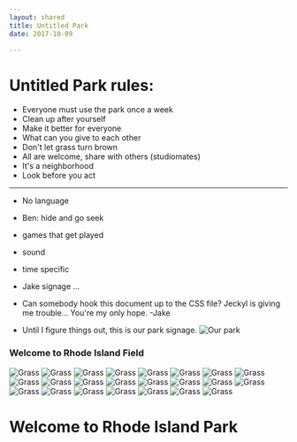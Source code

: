 ```yaml
---
layout: shared
title: Untitled Park
date: 2017-10-09

---
```


# Untitled Park rules:

* Everyone must use the park once a week
* Clean up after yourself
* Make it better for everyone
* What can you give to each other
* Don't let grass turn brown
* All are welcome, share with others (studiomates)
* It's a neighborhood
* Look before you act

____

* No language
* Ben: hide and go seek
* games that get played
* sound
* time specific
* Jake signage ...

* Can somebody hook this document up to the CSS file? Jeckyl is giving me trouble... You're my only hope. -Jake

* Until I figure things out, this is our park signage.
![Our park](https://i.pinimg.com/736x/04/02/21/040221ae36b1bba518fb16776ee8f912---yards-welcome-signs.jpg "The Park")


### Welcome to Rhode Island Field
![Grass](https://www.textures.com/system/gallery/photos/Nature/Grass/34916/Grass0003_1_270.jpg "Grass")
![Grass](https://www.textures.com/system/gallery/photos/Nature/Grass/34916/Grass0003_1_270.jpg "Grass")
![Grass](https://www.textures.com/system/gallery/photos/Nature/Grass/34916/Grass0003_1_270.jpg "Grass")
![Grass](https://www.textures.com/system/gallery/photos/Nature/Grass/34916/Grass0003_1_270.jpg "Grass")
![Grass](https://www.textures.com/system/gallery/photos/Nature/Grass/34916/Grass0003_1_270.jpg "Grass")
![Grass](https://www.textures.com/system/gallery/photos/Nature/Grass/34916/Grass0003_1_270.jpg "Grass")
![Grass](https://www.textures.com/system/gallery/photos/Nature/Grass/34916/Grass0003_1_270.jpg "Grass")
![Grass](https://www.textures.com/system/gallery/photos/Nature/Grass/34916/Grass0003_1_270.jpg "Grass")
![Grass](https://www.textures.com/system/gallery/photos/Nature/Grass/34916/Grass0003_1_270.jpg "Grass")
![Grass](https://www.textures.com/system/gallery/photos/Nature/Grass/34916/Grass0003_1_270.jpg "Grass")
![Grass](https://www.textures.com/system/gallery/photos/Nature/Grass/34916/Grass0003_1_270.jpg "Grass")
![Grass](https://www.textures.com/system/gallery/photos/Nature/Grass/34916/Grass0003_1_270.jpg "Grass")
![Grass](https://www.textures.com/system/gallery/photos/Nature/Grass/34916/Grass0003_1_270.jpg "Grass")
![Grass](https://www.textures.com/system/gallery/photos/Nature/Grass/34916/Grass0003_1_270.jpg "Grass")
![Grass](https://www.textures.com/system/gallery/photos/Nature/Grass/34916/Grass0003_1_270.jpg "Grass")
![Grass](https://www.textures.com/system/gallery/photos/Nature/Grass/34916/Grass0003_1_270.jpg "Grass")
![Grass](https://www.textures.com/system/gallery/photos/Nature/Grass/34916/Grass0003_1_270.jpg "Grass")
![Grass](https://www.textures.com/system/gallery/photos/Nature/Grass/34916/Grass0003_1_270.jpg "Grass")
![Grass](https://www.textures.com/system/gallery/photos/Nature/Grass/34916/Grass0003_1_270.jpg "Grass")
![Grass](https://www.textures.com/system/gallery/photos/Nature/Grass/34916/Grass0003_1_270.jpg "Grass")
![Grass](https://www.textures.com/system/gallery/photos/Nature/Grass/34916/Grass0003_1_270.jpg "Grass")
![Grass](https://www.textures.com/system/gallery/photos/Nature/Grass/34916/Grass0003_1_270.jpg "Grass")
![Grass](https://www.textures.com/system/gallery/photos/Nature/Grass/34916/Grass0003_1_270.jpg "Grass")




# Welcome to Rhode Island Park
